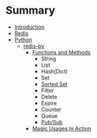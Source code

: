 # Summary

* [Introduction](README.md)
* [Redis](Redis/README.md)
* [Python](Python/README.md)
  * [redis-py](Python/redis-py/README.md)
    * [Functions and Methods](Python/redis-py/FunctionsAndMethods/README.md)
      * String
      * List
      * Hash(Dict)
      * Set
      * [Sorted Set](Python/redis-py/FunctionsAndMethods/sorted-set.md)
      * Filter
      * Delete
      * Expire
      * Counter
      * Queue
      * [Pub/Sub](Python/redis-py/FunctionsAndMethods/pub-sub.md)
    * [Magic Usages In Action](Python/redis-py/magic-usages-in-action.md)